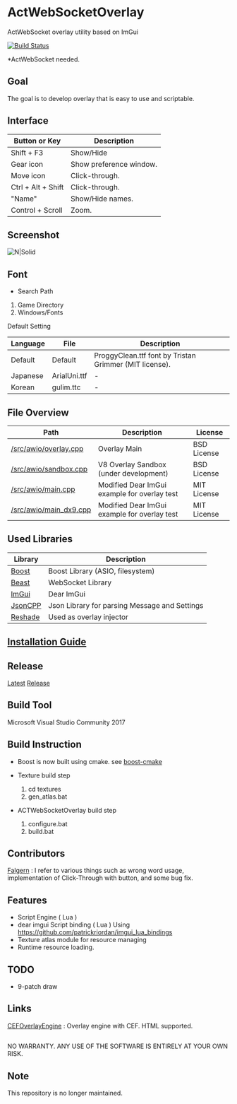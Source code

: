 # ActWebSocketOverlay
ActWebSocket overlay utility based on ImGui

[![Build Status](https://jenkins.zcube.kr/buildStatus/icon?job=ACTWebSocketOverlay)](https://jenkins.zcube.kr/job/ACTWebSocketOverlay/)

*ActWebSocket needed.

## Goal
The goal is to develop overlay that is easy to use and scriptable. 

## Interface
Button or Key | Description
-------- | ----
Shift + F3 | Show/Hide
Gear icon | Show preference window.
Move icon | Click-through.
Ctrl + Alt + Shift | Click-through.
"Name" | Show/Hide names.
Control + Scroll | Zoom.

## Screenshot
![N|Solid](https://raw.githubusercontent.com/ZCube/ACTWebSocketOverlay/master/screenshot.png)

## Font
* Search Path
1. Game Directory
2. Windows/Fonts

Default Setting

Language | File | Description
-------- | ---- | --------
Default | Default | ProggyClean.ttf font by Tristan Grimmer (MIT license).
Japanese | ArialUni.ttf | -
Korean | gulim.ttc | -

## File Overview
Path | Description | License 
---- | ----------- | -------
[/src/awio/overlay.cpp](/src/awio/overlay.cpp) | Overlay Main | BSD License
[/src/awio/sandbox.cpp](/src/awio/sandbox.cpp) | V8 Overlay Sandbox (under development) | BSD License
[/src/awio/main.cpp](/src/awio/main.cpp) | Modified Dear ImGui example for overlay test | MIT License
[/src/awio/main_dx9.cpp](/src/awio/main_dx9.cpp) | Modified Dear ImGui example for overlay test | MIT License

## Used Libraries
Library | Description
------- | -----------
[Boost](https://boost.org) | Boost Library (ASIO, filesystem)
[Beast](https://github.com/vinniefalco/Beast) | WebSocket Library
[ImGui](https://github.com/ocornut/imgui) | Dear ImGui 
[JsonCPP](https://github.com/open-source-parsers/jsoncpp) | Json Library for parsing Message and Settings
[Reshade](https://github.com/crosire/reshade) | Used as overlay injector

## [Installation Guide](/docs/Installation/Installation.md)

## Release
[Latest](https://www.dropbox.com/s/rcypgitu9icz7kp/ACTWebSocketOverlay_latest.zip?dl=1)
[Release](https://github.com/ZCube/ActWebSocketOverlay/releases)

## Build Tool
Microsoft Visual Studio Community 2017

## Build Instruction
* Boost is now built using cmake.  see [boost-cmake](https://github.com/ZCube/boost-cmake)

* Texture build step
    1. cd textures
    2. gen_atlas.bat
    
* ACTWebSocketOverlay build step
    1. configure.bat
    2. build.bat

## Contributors

[Falgern](https://github.com/Falgern/ACTWebSocketOverlay) : I refer to various things such as wrong word usage, implementation of Click-Through with button, and some bug fix.

## Features
* Script Engine ( Lua )
* dear imgui Script binding ( Lua ) Using https://github.com/patrickriordan/imgui_lua_bindings
* Texture atlas module for resource managing
* Runtime resource loading.

## TODO
* 9-patch draw

## Links
[CEFOverlayEngine](https://github.com/ZCube/CEFOverlayEngine) : Overlay engine with CEF. HTML supported.

##

NO WARRANTY. ANY USE OF THE SOFTWARE IS ENTIRELY AT YOUR OWN RISK.

## Note ##

This repository is no longer maintained.
